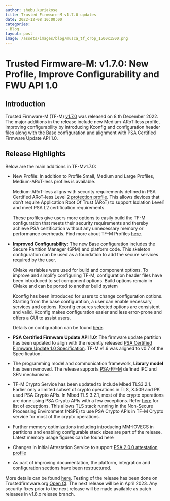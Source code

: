 ```yaml
---
author: shebu.kuriakose
title: Trusted Firmware-M v1.7.0 updates 
date: 2022-12-08 10:00:00
categories:
- Blog
layout: post
image: /assets/images/blog/musca_tf_crop_1500x1500.png
---
```


**Trusted Firmware-M: v1.7.0: New Profile, Improve Configurability and FWU API 1.0**
=====================================================

Introduction
------------

Trusted Firmware-M (TF-M) [v1.7.0](https://git.trustedfirmware.org/TF-M/trusted-firmware-m.git/tag/?h=TF-Mv1.7.0) was released on 8 th December 2022. The major additions in the release include new Medium-ARoT-less profile, improving configurability by introducing Kconfig and configuration header files along with the Base configuration and alignment with PSA Certified Firmware Update API 1.0.

Release Highlights 
----------

Below are the main additions in TF-Mv1.7.0:

- New Profile: In addition to Profile Small, Medium and Large Profiles, Medium-ARoT-less profiles is
available.

   Medium-ARoT-less aligns with security requirements defined in PSA Certified ARoT-less Level 2 [protection profile](https://www.psacertified.org/app/uploads/2022/10/JSADEN019-PSA_Certified_Level_2_PP_SESIP_ARoT-less_REL-01.pdf). This allows devices that don’t require Application Root Of Trust (ARoT) to support Isolation Level1 and meet PSA L2 certification requirements.

   These profiles give users more options to easily build the TF-M configuration that meets their security requirements and thereby achieve PSA certification without any unnecessary memory or performance overheads. Find more about TF-M Profiles [here](https://tf-m-user-guide.trustedfirmware.org/configuration/profiles/index.html).

- **Improved Configurability:** The new Base configuration includes the Secure Partition Manager (SPM) and platform code. This skeleton configuration can be used as a foundation to add the secure services required by the user.

   CMake variables were used for build and component options. To improve and simplify configuring TF-M, configuration header files have been introduced to set component options. Build options remain in CMake and can be ported to another build system

   Kconfig has been introduced for users to change configuration options. Starting from the base configuration, a user can enable necessary services and options. Kconfig ensures selected options are consistent and valid. Kconfig makes configuration easier and less error-prone and offers a GUI to assist users.
   
   Details on configuration can be found [here](https://tf-m-user-guide.trustedfirmware.org/configuration/index.html).
   
- **PSA Certified Firmware Update API 1.0:** The firmware update partition has been updated to align with the recently released [PSA Certified Firmware Update 1.0 Specification](https://arm-software.github.io/psa-api/fwu/1.0/IHI0093-PSA_Certified_Firmware_Update_API-1.0-bet.0.pdf). TF-M v1.6 was aligned to v0.7 of the Specification.

- The programming model and communication framework, **Library model** has been removed. The release supports [PSA-FF-M](https://developer.arm.com/documentation/aes0039/latest) defined IPC and SFN mechanisms.

- TF-M Crypto Service has been updated to include Mbed TLS3.2.1. Earlier only a limited subset of crypto operations in TLS, X.509 and PK used PSA Crypto APIs. In Mbed TLS 3.2.1, most of the crypto operations are done using PSA Crypto APIs with a few exceptions. Refer [here](https://github.com/Mbed-TLS/mbedtls/blob/development/docs/use-psa-crypto.md) for list of exceptions. This allows TLS stack running in the Non-Secure Processing Environment (NSPE) to use PSA Crypto APIs in TF-M Crypto service for most of the crypto operations.

- Further memory optimizations including introducing MM-IOVECS in partitions and enabling configurable stack sizes are part of the release. Latest memory usage figures can be found here

- Changes in Initial Attestation Service to support [PSA 2.0.0 attestation profile](https://www.ietf.org/archive/id/draft-tschofenig-rats-psa-token-09.html)

- As part of improving documentation, the platform, integration and configuration sections have been restructured.



More details can be found [here](https://tf-m-user-guide.trustedfirmware.org/releases/1.7.0.html). Testing of the release has been done on Trustedfirmware.org [Open CI](https://ci.trustedfirmware.org/). The next release will be in April 2023. Any security fixes prior to the next release will be made available as patch releases in v1.8.x release branch.
